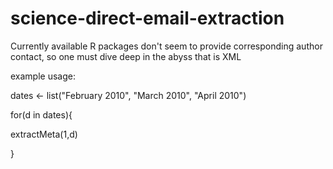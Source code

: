 # science-direct-email-extraction
Currently available R packages don't seem to provide corresponding author contact, so one must dive deep in the abyss that is XML

example usage:

dates <- list("February 2010", "March 2010", "April 2010")

for(d in dates){
  
  extractMeta(1,d)
  
}



